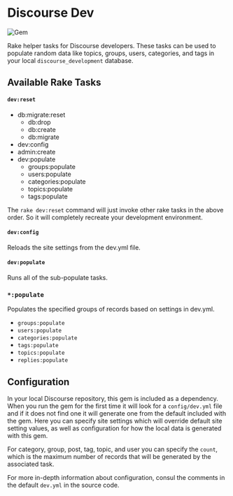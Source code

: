 # Discourse Dev

![Gem](https://img.shields.io/gem/v/discourse_dev)

Rake helper tasks for Discourse developers. These tasks can be used to populate random data like topics, groups, users, categories, and tags in your local `discourse_development` database.

## Available Rake Tasks

#### `dev:reset`

* db:migrate:reset
  * db:drop
  * db:create
  * db:migrate
* dev:config
* admin:create
* dev:populate
  * groups:populate
  * users:populate
  * categories:populate
  * topics:populate
  * tags:populate

The `rake dev:reset` command will just invoke other rake tasks in the above order. So it will completely recreate your development environment.

#### `dev:config`

Reloads the site settings from the dev.yml file.

#### `dev:populate`

Runs all of the sub-populate tasks.

### `*:populate`

Populates the specified groups of records based on settings in dev.yml.

* `groups:populate`
* `users:populate`
* `categories:populate`
* `tags:populate`
* `topics:populate`
* `replies:populate`

## Configuration

In your local Discourse repository, this gem is included as a dependency. When you run the gem for the first time it will look for a `config/dev.yml` file and if it does not find one it will generate one from the default included with the gem. Here you can specify site settings which will override default site setting values, as well as configuration for how the local data is generated with this gem.

For category, group, post, tag, topic, and user you can specify the `count`, which is the maximum number of records that will be generated by the associated task.

For more in-depth information about configuration, consul the comments in the default `dev.yml` in the source code.
